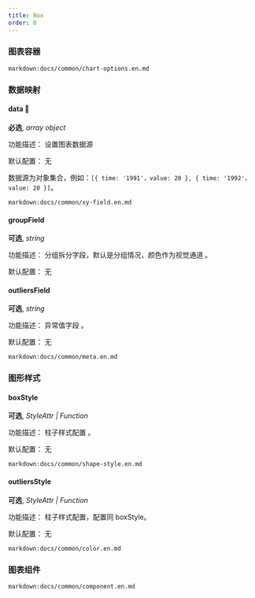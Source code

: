 ```yaml
---
title: Box
order: 0
---
```


 

### 图表容器

`markdown:docs/common/chart-options.en.md`

### 数据映射

#### data 📌

**必选**, _array object_

功能描述： 设置图表数据源

默认配置： 无

数据源为对象集合，例如：`[{ time: '1991'，value: 20 }, { time: '1992'，value: 20 }]`。

`markdown:docs/common/xy-field.en.md`

#### groupField

**可选**, _string_

功能描述： 分组拆分字段，默认是分组情况，颜色作为视觉通道 。

默认配置： 无

#### outliersField

**可选**, _string_

功能描述： 异常值字段 。

默认配置： 无

`markdown:docs/common/meta.en.md`

### 图形样式

#### boxStyle

**可选**, _StyleAttr | Function_

功能描述： 柱子样式配置 。

默认配置： 无

`markdown:docs/common/shape-style.en.md`

#### outliersStyle

**可选**, _StyleAttr | Function_

功能描述： 柱子样式配置，配置同 boxStyle。

默认配置： 无

`markdown:docs/common/color.en.md`

### 图表组件

`markdown:docs/common/component.en.md`
